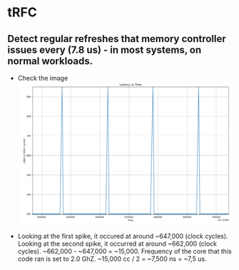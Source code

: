 # tRFC

## Detect regular refreshes that memory controller issues every (7.8 us) - in most systems, on normal workloads. 

* Check the image 
![Refresh spikes](spikes.png) 

* Looking at the first spike, it occured at around ~647,000 (clock cycles). Looking at the second spike, it occurred at around ~662,000 (clock cycles). ~662,000 - ~647,000 = ~15,000. Frequency of the core that this code ran is set to 2.0 GhZ. ~15,000 cc / 2 = ~7,500 ns = ~7,5 us. 

